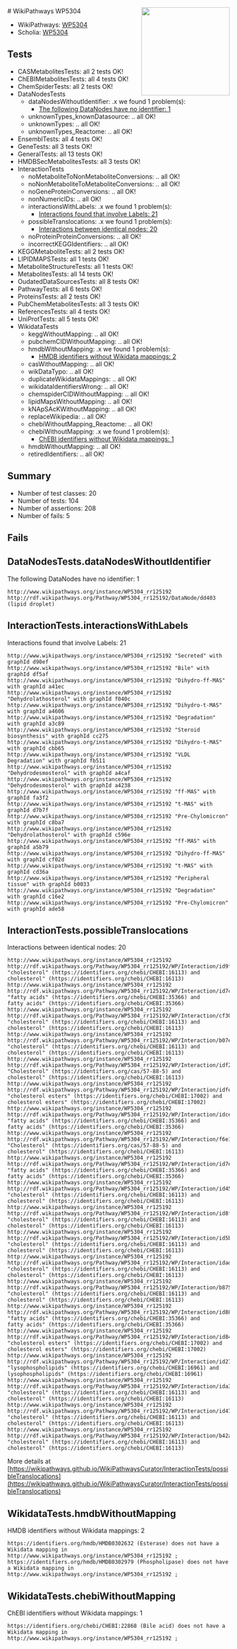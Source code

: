 <img style="float: right; width: 200px" src="https://upload.wikimedia.org/wikipedia/commons/thumb/8/83/Wplogo_with_text_500.png/640px-Wplogo_with_text_500.png" />
# WikiPathways WP5304

* WikiPathways: [WP5304](https://wikipathways.org/pathways/WP5304)
* Scholia: [WP5304](https://scholia.toolforge.org/wikipathways/WP5304)
## Tests
* CASMetabolitesTests: all 2 tests OK!
* ChEBIMetabolitesTests: all 4 tests OK!
* ChemSpiderTests: all 2 tests OK!
* DataNodesTests
    * dataNodesWithoutIdentifier: .x we found 1 problem(s):
        * [The following DataNodes have no identifier: 1](#d2d32fa0)
    * unknownTypes_knownDatasource: .. all OK!
    * unknownTypes: .. all OK!
    * unknownTypes_Reactome: .. all OK!
* EnsemblTests: all 4 tests OK!
* GeneTests: all 3 tests OK!
* GeneralTests: all 13 tests OK!
* HMDBSecMetabolitesTests: all 3 tests OK!
* InteractionTests
    * noMetaboliteToNonMetaboliteConversions: .. all OK!
    * noNonMetaboliteToMetaboliteConversions: .. all OK!
    * noGeneProteinConversions: .. all OK!
    * nonNumericIDs: .. all OK!
    * interactionsWithLabels: .x we found 1 problem(s):
        * [Interactions found that involve Labels: 21](#fe97a8d8)
    * possibleTranslocations: .x we found 1 problem(s):
        * [Interactions between identical nodes: 20](#661ebf09)
    * noProteinProteinConversions: .. all OK!
    * incorrectKEGGIdentifiers: .. all OK!
* KEGGMetaboliteTests: all 2 tests OK!
* LIPIDMAPSTests: all 1 tests OK!
* MetaboliteStructureTests: all 1 tests OK!
* MetabolitesTests: all 14 tests OK!
* OudatedDataSourcesTests: all 8 tests OK!
* PathwayTests: all 6 tests OK!
* ProteinsTests: all 2 tests OK!
* PubChemMetabolitesTests: all 3 tests OK!
* ReferencesTests: all 4 tests OK!
* UniProtTests: all 5 tests OK!
* WikidataTests
    * keggWithoutMapping: .. all OK!
    * pubchemCIDWithoutMapping: .. all OK!
    * hmdbWithoutMapping: .x we found 1 problem(s):
        * [HMDB identifiers without Wikidata mappings: 2](#8860e69c)
    * casWithoutMapping: .. all OK!
    * wikDataTypo: .. all OK!
    * duplicateWikidataMappings: .. all OK!
    * wikidataIdentifiersWrong: .. all OK!
    * chemspiderCIDWithoutMapping: .. all OK!
    * lipidMapsWithoutMapping: .. all OK!
    * kNApSAcKWithoutMapping: .. all OK!
    * replaceWikipedia: .. all OK!
    * chebiWithoutMapping_Reactome: .. all OK!
    * chebiWithoutMapping: .x we found 1 problem(s):
        * [ChEBI identifiers without Wikidata mappings: 1](#a8d554cd)
    * hmdbWithoutMapping: .. all OK!
    * retiredIdentifiers: .. all OK!


## Summary

* Number of test classes: 20
* Number of tests: 104
* Number of assertions: 208
* Number of fails: 5

## Fails

<a name="d2d32fa0" />

## DataNodesTests.dataNodesWithoutIdentifier

The following DataNodes have no identifier: 1
```
http://www.wikipathways.org/instance/WP5304_rr125192 http://rdf.wikipathways.org/Pathway/WP5304_rr125192/DataNode/dd403 (lipid droplet)
```

<a name="fe97a8d8" />

## InteractionTests.interactionsWithLabels

Interactions found that involve Labels: 21
```
http://www.wikipathways.org/instance/WP5304_rr125192 "Secreted" with graphId d90ef
http://www.wikipathways.org/instance/WP5304_rr125192 "Bile" with graphId df5af
http://www.wikipathways.org/instance/WP5304_rr125192 "Dihydro-ff-MAS" with graphId a41ec
http://www.wikipathways.org/instance/WP5304_rr125192 "Dehydrolathosterol" with graphId f040c
http://www.wikipathways.org/instance/WP5304_rr125192 "Dihydro-t-MAS" with graphId a4606
http://www.wikipathways.org/instance/WP5304_rr125192 "Degradation" with graphId a3c89
http://www.wikipathways.org/instance/WP5304_rr125192 "Steroid biosynthesis" with graphId cc275
http://www.wikipathways.org/instance/WP5304_rr125192 "Dihydro-t-MAS" with graphId cbb65
http://www.wikipathways.org/instance/WP5304_rr125192 "VLDL Degradation" with graphId fb511
http://www.wikipathways.org/instance/WP5304_rr125192 "Dehydrodesmosterol" with graphId a4caf
http://www.wikipathways.org/instance/WP5304_rr125192 "Dehydrodesmosterol" with graphId a4238
http://www.wikipathways.org/instance/WP5304_rr125192 "ff-MAS" with graphId fa3f2
http://www.wikipathways.org/instance/WP5304_rr125192 "t-MAS" with graphId d7b7f
http://www.wikipathways.org/instance/WP5304_rr125192 "Pre-Chylomicron" with graphId c8ba7
http://www.wikipathways.org/instance/WP5304_rr125192 "Dehydrolathosterol" with graphId c596e
http://www.wikipathways.org/instance/WP5304_rr125192 "ff-MAS" with graphId a5b79
http://www.wikipathways.org/instance/WP5304_rr125192 "Dihydro-ff-MAS" with graphId cf02d
http://www.wikipathways.org/instance/WP5304_rr125192 "t-MAS" with graphId cd36a
http://www.wikipathways.org/instance/WP5304_rr125192 "Peripheral tissue" with graphId b0033
http://www.wikipathways.org/instance/WP5304_rr125192 "Degradation" with graphId c16e2
http://www.wikipathways.org/instance/WP5304_rr125192 "Pre-Chylomicron" with graphId ade58
```

<a name="661ebf09" />

## InteractionTests.possibleTranslocations

Interactions between identical nodes: 20
```
http://www.wikipathways.org/instance/WP5304_rr125192 http://rdf.wikipathways.org/Pathway/WP5304_rr125192/WP/Interaction/id9f02ae1 "cholesterol" (https://identifiers.org/chebi/CHEBI:16113) and 
cholesterol" (https://identifiers.org/chebi/CHEBI:16113)
http://www.wikipathways.org/instance/WP5304_rr125192 http://rdf.wikipathways.org/Pathway/WP5304_rr125192/WP/Interaction/id7c9d26e1 "fatty acids" (https://identifiers.org/chebi/CHEBI:35366) and 
fatty acids" (https://identifiers.org/chebi/CHEBI:35366)
http://www.wikipathways.org/instance/WP5304_rr125192 http://rdf.wikipathways.org/Pathway/WP5304_rr125192/WP/Interaction/cf303 "cholesterol" (https://identifiers.org/chebi/CHEBI:16113) and 
cholesterol" (https://identifiers.org/chebi/CHEBI:16113)
http://www.wikipathways.org/instance/WP5304_rr125192 http://rdf.wikipathways.org/Pathway/WP5304_rr125192/WP/Interaction/b07e5 "cholesterol" (https://identifiers.org/chebi/CHEBI:16113) and 
cholesterol" (https://identifiers.org/chebi/CHEBI:16113)
http://www.wikipathways.org/instance/WP5304_rr125192 http://rdf.wikipathways.org/Pathway/WP5304_rr125192/WP/Interaction/idf2dcfcf5 "Cholesterol" (https://identifiers.org/cas/57-88-5) and 
cholesterol" (https://identifiers.org/chebi/CHEBI:16113)
http://www.wikipathways.org/instance/WP5304_rr125192 http://rdf.wikipathways.org/Pathway/WP5304_rr125192/WP/Interaction/idfec7a06b "cholesterol esters" (https://identifiers.org/chebi/CHEBI:17002) and 
cholesterol esters" (https://identifiers.org/chebi/CHEBI:17002)
http://www.wikipathways.org/instance/WP5304_rr125192 http://rdf.wikipathways.org/Pathway/WP5304_rr125192/WP/Interaction/idce0527a6 "fatty acids" (https://identifiers.org/chebi/CHEBI:35366) and 
fatty acids" (https://identifiers.org/chebi/CHEBI:35366)
http://www.wikipathways.org/instance/WP5304_rr125192 http://rdf.wikipathways.org/Pathway/WP5304_rr125192/WP/Interaction/f6e1e "Cholesterol" (https://identifiers.org/cas/57-88-5) and 
cholesterol" (https://identifiers.org/chebi/CHEBI:16113)
http://www.wikipathways.org/instance/WP5304_rr125192 http://rdf.wikipathways.org/Pathway/WP5304_rr125192/WP/Interaction/id7e771287 "fatty acids" (https://identifiers.org/chebi/CHEBI:35366) and 
fatty acids" (https://identifiers.org/chebi/CHEBI:35366)
http://www.wikipathways.org/instance/WP5304_rr125192 http://rdf.wikipathways.org/Pathway/WP5304_rr125192/WP/Interaction/id459b6ba9 "cholesterol" (https://identifiers.org/chebi/CHEBI:16113) and 
cholesterol" (https://identifiers.org/chebi/CHEBI:16113)
http://www.wikipathways.org/instance/WP5304_rr125192 http://rdf.wikipathways.org/Pathway/WP5304_rr125192/WP/Interaction/id8fdc1aa4 "cholesterol" (https://identifiers.org/chebi/CHEBI:16113) and 
cholesterol" (https://identifiers.org/chebi/CHEBI:16113)
http://www.wikipathways.org/instance/WP5304_rr125192 http://rdf.wikipathways.org/Pathway/WP5304_rr125192/WP/Interaction/id5be0a932 "cholesterol" (https://identifiers.org/chebi/CHEBI:16113) and 
cholesterol" (https://identifiers.org/chebi/CHEBI:16113)
http://www.wikipathways.org/instance/WP5304_rr125192 http://rdf.wikipathways.org/Pathway/WP5304_rr125192/WP/Interaction/idada8b9e3 "cholesterol" (https://identifiers.org/chebi/CHEBI:16113) and 
cholesterol" (https://identifiers.org/chebi/CHEBI:16113)
http://www.wikipathways.org/instance/WP5304_rr125192 http://rdf.wikipathways.org/Pathway/WP5304_rr125192/WP/Interaction/b8753 "cholesterol" (https://identifiers.org/chebi/CHEBI:16113) and 
cholesterol" (https://identifiers.org/chebi/CHEBI:16113)
http://www.wikipathways.org/instance/WP5304_rr125192 http://rdf.wikipathways.org/Pathway/WP5304_rr125192/WP/Interaction/id881db5bd "fatty acids" (https://identifiers.org/chebi/CHEBI:35366) and 
fatty acids" (https://identifiers.org/chebi/CHEBI:35366)
http://www.wikipathways.org/instance/WP5304_rr125192 http://rdf.wikipathways.org/Pathway/WP5304_rr125192/WP/Interaction/id844b6976 "cholesterol esters" (https://identifiers.org/chebi/CHEBI:17002) and 
cholesterol esters" (https://identifiers.org/chebi/CHEBI:17002)
http://www.wikipathways.org/instance/WP5304_rr125192 http://rdf.wikipathways.org/Pathway/WP5304_rr125192/WP/Interaction/id2799a7a2 "lysophospholipids" (https://identifiers.org/chebi/CHEBI:16961) and 
lysophospholipids" (https://identifiers.org/chebi/CHEBI:16961)
http://www.wikipathways.org/instance/WP5304_rr125192 http://rdf.wikipathways.org/Pathway/WP5304_rr125192/WP/Interaction/ida3b2a4d6 "cholesterol" (https://identifiers.org/chebi/CHEBI:16113) and 
cholesterol" (https://identifiers.org/chebi/CHEBI:16113)
http://www.wikipathways.org/instance/WP5304_rr125192 http://rdf.wikipathways.org/Pathway/WP5304_rr125192/WP/Interaction/id47f4791d "cholesterol" (https://identifiers.org/chebi/CHEBI:16113) and 
cholesterol" (https://identifiers.org/chebi/CHEBI:16113)
http://www.wikipathways.org/instance/WP5304_rr125192 http://rdf.wikipathways.org/Pathway/WP5304_rr125192/WP/Interaction/b42a7 "cholesterol" (https://identifiers.org/chebi/CHEBI:16113) and 
cholesterol" (https://identifiers.org/chebi/CHEBI:16113)
```

More details at [https://wikipathways.github.io/WikiPathwaysCurator/InteractionTests/possibleTranslocations](https://wikipathways.github.io/WikiPathwaysCurator/InteractionTests/possibleTranslocations)

<a name="8860e69c" />

## WikidataTests.hmdbWithoutMapping

HMDB identifiers without Wikidata mappings: 2
```
https://identifiers.org/hmdb/HMDB0302632 (Esterase) does not have a Wikidata mapping in http://www.wikipathways.org/instance/WP5304_rr125192 ; 
https://identifiers.org/hmdb/HMDB0302979 (Phospholipase) does not have a Wikidata mapping in http://www.wikipathways.org/instance/WP5304_rr125192 ; 
```

<a name="a8d554cd" />

## WikidataTests.chebiWithoutMapping

ChEBI identifiers without Wikidata mappings: 1
```
https://identifiers.org/chebi/CHEBI:22868 (Bile acid) does not have a Wikidata mapping in http://www.wikipathways.org/instance/WP5304_rr125192 ; 
```

